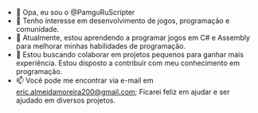 - 👋 Opa, eu sou o @PamguRuScripter
- 👀 Tenho interesse em desenvolvimento de jogos, programação e comunidade.
- 🌱 Atualmente, estou aprendendo a programar jogos em C# e Assembly para melhorar minhas habilidades de programação.
- 💞️ Estou buscando colaborar em projetos pequenos para ganhar mais experiência. Estou disposto a contribuir com meu conhecimento em programação.
- 📫 Você pode me encontrar via e-mail em eric.almeidamoreira200@gmail.com; Ficarei feliz em ajudar e ser ajudado em diversos projetos.

<!---
PamguRuScripter/PamguRuScripter is a ✨ special ✨ repository because its `README.md` (this file) appears on your GitHub profile.
You can click the Preview link to take a look at your changes.
--->
